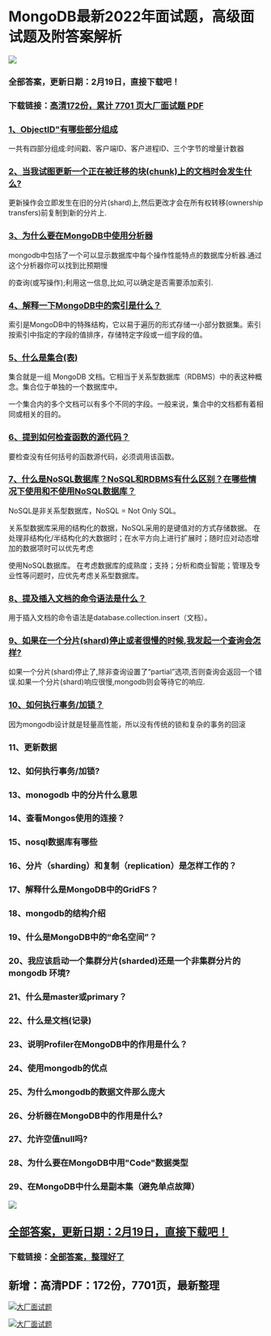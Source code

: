 # MongoDB最新2022年面试题，高级面试题及附答案解析

<a href="https://www.souyunku.com/?p=397" target="_blank"  ><img src="https://www.souyunku.com/wp-content/uploads/idea/zhengban.png" ></a>
### 全部答案，更新日期：2月19日，直接下载吧！

### 下载链接：[高清172份，累计 7701 页大厂面试题  PDF](https://gitee.com/souyunku/DevBooks/blob/master/docs/index.md)



### [1、ObjectID"有哪些部分组成](https://gitee.com/souyunku/DevBooks/blob/master/docs/MongoDB/MongoDB最新2021年面试题，高级面试题及附答案解析.md#1objectid"有哪些部分组成)  


一共有四部分组成:时间戳、客户端ID、客户进程ID、三个字节的增量计数器


### [2、当我试图更新一个正在被迁移的块(chunk)上的文档时会发生什么?](https://gitee.com/souyunku/DevBooks/blob/master/docs/MongoDB/MongoDB最新2021年面试题，高级面试题及附答案解析.md#2当我试图更新一个正在被迁移的块chunk上的文档时会发生什么)  


更新操作会立即发生在旧的分片(shard)上,然后更改才会在所有权转移(ownership transfers)前复制到新的分片上.


### [3、为什么要在MongoDB中使用分析器](https://gitee.com/souyunku/DevBooks/blob/master/docs/MongoDB/MongoDB最新2021年面试题，高级面试题及附答案解析.md#3为什么要在mongodb中使用分析器)  


mongodb中包括了一个可以显示数据库中每个操作性能特点的数据库分析器.通过这个分析器你可以找到比预期慢

的查询(或写操作);利用这一信息,比如,可以确定是否需要添加索引.


### [4、解释一下MongoDB中的索引是什么？](https://gitee.com/souyunku/DevBooks/blob/master/docs/MongoDB/MongoDB最新2021年面试题，高级面试题及附答案解析.md#4解释一下mongodb中的索引是什么)  


索引是MongoDB中的特殊结构，它以易于遍历的形式存储一小部分数据集。索引按索引中指定的字段的值排序，存储特定字段或一组字段的值。


### [5、什么是集合(表)](https://gitee.com/souyunku/DevBooks/blob/master/docs/MongoDB/MongoDB最新2021年面试题，高级面试题及附答案解析.md#5什么是集合表)  


集合就是一组 MongoDB 文档。它相当于关系型数据库（RDBMS）中的表这种概念。集合位于单独的一个数据库中。

一个集合内的多个文档可以有多个不同的字段。一般来说，集合中的文档都有着相同或相关的目的。


### [6、提到如何检查函数的源代码？](https://gitee.com/souyunku/DevBooks/blob/master/docs/MongoDB/MongoDB最新2021年面试题，高级面试题及附答案解析.md#6提到如何检查函数的源代码)  


要检查没有任何括号的函数源代码，必须调用该函数。


### [7、什么是NoSQL数据库？NoSQL和RDBMS有什么区别？在哪些情况下使用和不使用NoSQL数据库？](https://gitee.com/souyunku/DevBooks/blob/master/docs/MongoDB/MongoDB最新2021年面试题，高级面试题及附答案解析.md#7什么是nosql数据库nosql和rdbms有什么区别在哪些情况下使用和不使用nosql数据库)  


NoSQL是非关系型数据库，NoSQL = Not Only SQL。

关系型数据库采用的结构化的数据，NoSQL采用的是键值对的方式存储数据。 在处理非结构化/半结构化的大数据时；在水平方向上进行扩展时；随时应对动态增加的数据项时可以优先考虑

使用NoSQL数据库。 在考虑数据库的成熟度；支持；分析和商业智能；管理及专业性等问题时，应优先考虑关系型数据库。


### [8、提及插入文档的命令语法是什么？](https://gitee.com/souyunku/DevBooks/blob/master/docs/MongoDB/MongoDB最新2021年面试题，高级面试题及附答案解析.md#8提及插入文档的命令语法是什么)  


用于插入文档的命令语法是database.collection.insert（文档）。


### [9、如果在一个分片(shard)停止或者很慢的时候,我发起一个查询会怎样?](https://gitee.com/souyunku/DevBooks/blob/master/docs/MongoDB/MongoDB最新2021年面试题，高级面试题及附答案解析.md#9如果在一个分片shard停止或者很慢的时候,我发起一个查询会怎样)  


如果一个分片(shard)停止了,除非查询设置了“partial”选项,否则查询会返回一个错误.如果一个分片(shard)响应很慢,mongodb则会等待它的响应.


### [10、如何执行事务/加锁？](https://gitee.com/souyunku/DevBooks/blob/master/docs/MongoDB/MongoDB最新2021年面试题，高级面试题及附答案解析.md#10如何执行事务/加锁)  


因为mongodb设计就是轻量高性能，所以没有传统的锁和复杂的事务的回滚


### 11、更新数据
### 12、如何执行事务/加锁?
### 13、monogodb 中的分片什么意思
### 14、查看Mongos使用的连接？
### 15、nosql数据库有哪些
### 16、分片（sharding）和复制（replication）是怎样工作的？
### 17、解释什么是MongoDB中的GridFS？
### 18、mongodb的结构介绍
### 19、什么是MongoDB中的“命名空间”？
### 20、我应该启动一个集群分片(sharded)还是一个非集群分片的 mongodb 环境?
### 21、什么是master或primary？
### 22、什么是文档(记录)
### 23、说明Profiler在MongoDB中的作用是什么？
### 24、使用mongodb的优点
### 25、为什么mongodb的数据文件那么庞大
### 26、分析器在MongoDB中的作用是什么?
### 27、允许空值null吗?
### 28、为什么要在MongoDB中用"Code"数据类型
### 29、在MongoDB中什么是副本集（避免单点故障）




<a href="https://www.souyunku.com/?p=397" target="_blank"  ><img src="https://www.souyunku.com/wp-content/uploads/idea/zhengban.png" ></a>
## [全部答案，更新日期：2月19日，直接下载吧！](https://gitee.com/souyunku/DevBooks/blob/master/docs/daan.md)

### 下载链接：[全部答案，整理好了](https://gitee.com/souyunku/DevBooks/blob/master/docs/daan.md)




## 新增：高清PDF：172份，7701页，最新整理

[![大厂面试题](https://www.souyunku.com/wp-content/uploads/weixin/mst.png "架构师专栏")](https://www.souyunku.com/wp-content/uploads/weixin/githup-weixin.png "架构师专栏")

[![大厂面试题](https://www.souyunku.com/wp-content/uploads/weixin/githup-weixin.png "架构师专栏")](https://www.souyunku.com/wp-content/uploads/weixin/githup-weixin.png "架构师专栏")
